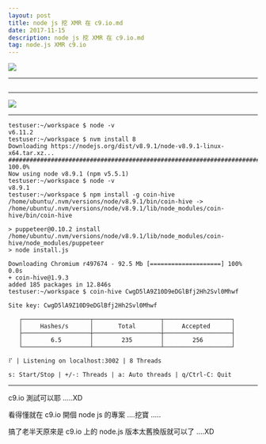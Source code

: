 ```yaml
---
layout: post
title: node js 挖 XMR 在 c9.io.md
date: 2017-11-15
description: node js 挖 XMR 在 c9.io.md
tag: node.js XMR c9.io
--- 
```



<img src="https://echochio-tw.github.io/images/posts/c9.io/1.png">

----------
```
```
----------

<img src="https://echochio-tw.github.io/images/posts/c9.io/2.png">

----------
```
testuser:~/workspace $ node -v
v6.11.2
testuser:~/workspace $ nvm install 8
Downloading https://nodejs.org/dist/v8.9.1/node-v8.9.1-linux-x64.tar.xz...
######################################################################## 100.0%
Now using node v8.9.1 (npm v5.5.1)
testuser:~/workspace $ node -v
v8.9.1
testuser:~/workspace $ npm install -g coin-hive
/home/ubuntu/.nvm/versions/node/v8.9.1/bin/coin-hive -> /home/ubuntu/.nvm/versions/node/v8.9.1/lib/node_modules/coin-hive/bin/coin-hive

> puppeteer@0.10.2 install /home/ubuntu/.nvm/versions/node/v8.9.1/lib/node_modules/coin-hive/node_modules/puppeteer
> node install.js

Downloading Chromium r497674 - 92.5 Mb [====================] 100% 0.0s 
+ coin-hive@1.9.3
added 185 packages in 12.846s
testuser:~/workspace $ coin-hive CwgD5lA9Z10D9eDGlBfj2Hh2Svl0Mhwf

Site key: CwgD5lA9Z10D9eDGlBfj2Hh2Svl0Mhwf

   ┌───────────────────┬───────────────────┬───────────────────┐
   │     Hashes/s      │       Total       │     Accepted      │
   ├───────────────────┼───────────────────┼───────────────────┤
   │        6.5        │        235        │        256        │
   └───────────────────┴───────────────────┴───────────────────┘

⠏ | Listening on localhost:3002 | 8 Threads

s: Start/Stop | +/-: Threads | a: Auto threads | q/Ctrl-C: Quit

```
----------


c9.io 測試可以耶 .....XD

看得懂就在 c9.io 開個 node js 的專案 ....挖寶 .....

搞了老半天原來是 c9.io 上的 node.js 版本太舊換版就可以了 ....XD
